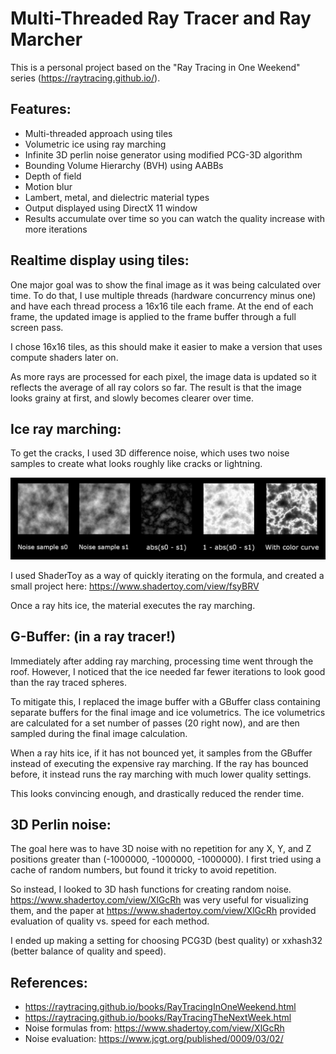 # Multi-Threaded Ray Tracer and Ray Marcher

This is a personal project based on the "Ray Tracing in One Weekend" series (https://raytracing.github.io/).

## Features:
* Multi-threaded approach using tiles
* Volumetric ice using ray marching
* Infinite 3D perlin noise generator using modified PCG-3D algorithm
* Bounding Volume Hierarchy (BVH) using AABBs
* Depth of field
* Motion blur
* Lambert, metal, and dielectric material types
* Output displayed using DirectX 11 window
* Results accumulate over time so you can watch the quality increase with more iterations

## Realtime display using tiles:
One major goal was to show the final image as it was being calculated over time. To do that, I use multiple threads (hardware concurrency minus one) and have each thread process a 16x16 tile each frame. At the end of each frame, the updated image is applied to the frame buffer through a full screen pass.

I chose 16x16 tiles, as this should make it easier to make a version that uses compute shaders later on.

As more rays are processed for each pixel, the image data is updated so it reflects the average of all ray colors so far. The result is that the image looks grainy at first, and slowly becomes clearer over time.

## Ice ray marching:

To get the cracks, I used 3D difference noise, which uses two noise samples to create what looks roughly like cracks or lightning.

![Difference noise image](DX11Raytracer/Doc/Difference-Noise-Method.jpg)

I used ShaderToy as a way of quickly iterating on the formula, and created a small project here: https://www.shadertoy.com/view/fsyBRV

Once a ray hits ice, the material executes the ray marching.

## G-Buffer: (in a ray tracer!)
Immediately after adding ray marching, processing time went through the roof. However, I noticed that the ice needed far fewer iterations to look good than the ray traced spheres.

To mitigate this, I replaced the image buffer with a GBuffer class containing separate buffers for the final image and ice volumetrics. The ice volumetrics are calculated for a set number of passes (20 right now), and are then sampled during the final image calculation.

When a ray hits ice, if it has not bounced yet, it samples from the GBuffer instead of executing the expensive ray marching. If the ray has bounced before, it instead runs the ray marching with much lower quality settings.

This looks convincing enough, and drastically reduced the render time.

## 3D Perlin noise:
The goal here was to have 3D noise with no repetition for any X, Y, and Z positions greater than (-1000000, -1000000, -1000000). I first tried using a cache of random numbers, but found it tricky to avoid repetition.

So instead, I looked to 3D hash functions for creating random noise. https://www.shadertoy.com/view/XlGcRh was very useful for visualizing them, and the paper at https://www.shadertoy.com/view/XlGcRh provided evaluation of quality vs. speed for each method.

I ended up making a setting for choosing PCG3D (best quality) or xxhash32 (better balance of quality and speed).

## References:
* https://raytracing.github.io/books/RayTracingInOneWeekend.html
* https://raytracing.github.io/books/RayTracingTheNextWeek.html
* Noise formulas from: https://www.shadertoy.com/view/XlGcRh
* Noise evaluation: https://www.jcgt.org/published/0009/03/02/

